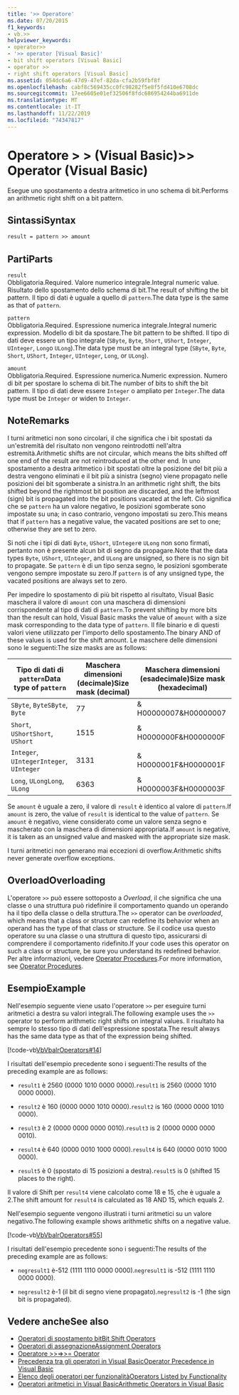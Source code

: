 ```yaml
---
title: '>> Operatore'
ms.date: 07/20/2015
f1_keywords:
- vb.>>
helpviewer_keywords:
- operator>>
- '>> operator [Visual Basic]'
- bit shift operators [Visual Basic]
- operator >>
- right shift operators [Visual Basic]
ms.assetid: 054dc6a6-47d9-47ef-82da-cfa2b59fbf8f
ms.openlocfilehash: cabf8c569435cc0fc98282f5e8f5fd410e6708dc
ms.sourcegitcommit: 17ee6605e01ef32506f8fdc686954244ba6911de
ms.translationtype: MT
ms.contentlocale: it-IT
ms.lasthandoff: 11/22/2019
ms.locfileid: "74347817"
---
```

# <a name="-operator-visual-basic"></a><span data-ttu-id="e9f06-102">Operatore > > (Visual Basic)</span><span class="sxs-lookup"><span data-stu-id="e9f06-102">>> Operator (Visual Basic)</span></span>
<span data-ttu-id="e9f06-103">Esegue uno spostamento a destra aritmetico in uno schema di bit.</span><span class="sxs-lookup"><span data-stu-id="e9f06-103">Performs an arithmetic right shift on a bit pattern.</span></span>  
  
## <a name="syntax"></a><span data-ttu-id="e9f06-104">Sintassi</span><span class="sxs-lookup"><span data-stu-id="e9f06-104">Syntax</span></span>  
  
```vb  
result = pattern >> amount  
```  
  
## <a name="parts"></a><span data-ttu-id="e9f06-105">Parti</span><span class="sxs-lookup"><span data-stu-id="e9f06-105">Parts</span></span>  
 `result`  
 <span data-ttu-id="e9f06-106">Obbligatoria.</span><span class="sxs-lookup"><span data-stu-id="e9f06-106">Required.</span></span> <span data-ttu-id="e9f06-107">Valore numerico integrale.</span><span class="sxs-lookup"><span data-stu-id="e9f06-107">Integral numeric value.</span></span> <span data-ttu-id="e9f06-108">Risultato dello spostamento dello schema di bit.</span><span class="sxs-lookup"><span data-stu-id="e9f06-108">The result of shifting the bit pattern.</span></span> <span data-ttu-id="e9f06-109">Il tipo di dati è uguale a quello di `pattern`.</span><span class="sxs-lookup"><span data-stu-id="e9f06-109">The data type is the same as that of `pattern`.</span></span>  
  
 `pattern`  
 <span data-ttu-id="e9f06-110">Obbligatoria.</span><span class="sxs-lookup"><span data-stu-id="e9f06-110">Required.</span></span> <span data-ttu-id="e9f06-111">Espressione numerica integrale.</span><span class="sxs-lookup"><span data-stu-id="e9f06-111">Integral numeric expression.</span></span> <span data-ttu-id="e9f06-112">Modello di bit da spostare.</span><span class="sxs-lookup"><span data-stu-id="e9f06-112">The bit pattern to be shifted.</span></span> <span data-ttu-id="e9f06-113">Il tipo di dati deve essere un tipo integrale (`SByte`, `Byte`, `Short`, `UShort`, `Integer`, `UInteger`, `Long`o `ULong`).</span><span class="sxs-lookup"><span data-stu-id="e9f06-113">The data type must be an integral type (`SByte`, `Byte`, `Short`, `UShort`, `Integer`, `UInteger`, `Long`, or `ULong`).</span></span>  
  
 `amount`  
 <span data-ttu-id="e9f06-114">Obbligatoria.</span><span class="sxs-lookup"><span data-stu-id="e9f06-114">Required.</span></span> <span data-ttu-id="e9f06-115">Espressione numerica.</span><span class="sxs-lookup"><span data-stu-id="e9f06-115">Numeric expression.</span></span> <span data-ttu-id="e9f06-116">Numero di bit per spostare lo schema di bit.</span><span class="sxs-lookup"><span data-stu-id="e9f06-116">The number of bits to shift the bit pattern.</span></span> <span data-ttu-id="e9f06-117">Il tipo di dati deve essere `Integer` o ampliato per `Integer`.</span><span class="sxs-lookup"><span data-stu-id="e9f06-117">The data type must be `Integer` or widen to `Integer`.</span></span>  
  
## <a name="remarks"></a><span data-ttu-id="e9f06-118">Note</span><span class="sxs-lookup"><span data-stu-id="e9f06-118">Remarks</span></span>  
 <span data-ttu-id="e9f06-119">I turni aritmetici non sono circolari, il che significa che i bit spostati da un'estremità del risultato non vengono reintrodotti nell'altra estremità.</span><span class="sxs-lookup"><span data-stu-id="e9f06-119">Arithmetic shifts are not circular, which means the bits shifted off one end of the result are not reintroduced at the other end.</span></span> <span data-ttu-id="e9f06-120">In uno spostamento a destra aritmetico i bit spostati oltre la posizione del bit più a destra vengono eliminati e il bit più a sinistra (segno) viene propagato nelle posizioni dei bit sgomberate a sinistra.</span><span class="sxs-lookup"><span data-stu-id="e9f06-120">In an arithmetic right shift, the bits shifted beyond the rightmost bit position are discarded, and the leftmost (sign) bit is propagated into the bit positions vacated at the left.</span></span> <span data-ttu-id="e9f06-121">Ciò significa che se `pattern` ha un valore negativo, le posizioni sgomberate sono impostate su una; in caso contrario, vengono impostati su zero.</span><span class="sxs-lookup"><span data-stu-id="e9f06-121">This means that if `pattern` has a negative value, the vacated positions are set to one; otherwise they are set to zero.</span></span>  
  
 <span data-ttu-id="e9f06-122">Si noti che i tipi di dati `Byte`, `UShort`, `UInteger`e `ULong` non sono firmati, pertanto non è presente alcun bit di segno da propagare.</span><span class="sxs-lookup"><span data-stu-id="e9f06-122">Note that the data types `Byte`, `UShort`, `UInteger`, and `ULong` are unsigned, so there is no sign bit to propagate.</span></span> <span data-ttu-id="e9f06-123">Se `pattern` è di un tipo senza segno, le posizioni sgomberate vengono sempre impostate su zero.</span><span class="sxs-lookup"><span data-stu-id="e9f06-123">If `pattern` is of any unsigned type, the vacated positions are always set to zero.</span></span>  
  
 <span data-ttu-id="e9f06-124">Per impedire lo spostamento di più bit rispetto al risultato, Visual Basic maschera il valore di `amount` con una maschera di dimensioni corrispondente al tipo di dati di `pattern`.</span><span class="sxs-lookup"><span data-stu-id="e9f06-124">To prevent shifting by more bits than the result can hold, Visual Basic masks the value of `amount` with a size mask corresponding to the data type of `pattern`.</span></span> <span data-ttu-id="e9f06-125">Il file binario e di questi valori viene utilizzato per l'importo dello spostamento.</span><span class="sxs-lookup"><span data-stu-id="e9f06-125">The binary AND of these values is used for the shift amount.</span></span> <span data-ttu-id="e9f06-126">Le maschere delle dimensioni sono le seguenti:</span><span class="sxs-lookup"><span data-stu-id="e9f06-126">The size masks are as follows:</span></span>  
  
|<span data-ttu-id="e9f06-127">Tipo di dati di `pattern`</span><span class="sxs-lookup"><span data-stu-id="e9f06-127">Data type of `pattern`</span></span>|<span data-ttu-id="e9f06-128">Maschera dimensioni (decimale)</span><span class="sxs-lookup"><span data-stu-id="e9f06-128">Size mask (decimal)</span></span>|<span data-ttu-id="e9f06-129">Maschera dimensioni (esadecimale)</span><span class="sxs-lookup"><span data-stu-id="e9f06-129">Size mask (hexadecimal)</span></span>|  
|----------------------------|---------------------------|-------------------------------|  
|<span data-ttu-id="e9f06-130">`SByte`, `Byte`</span><span class="sxs-lookup"><span data-stu-id="e9f06-130">`SByte`, `Byte`</span></span>|<span data-ttu-id="e9f06-131">7</span><span class="sxs-lookup"><span data-stu-id="e9f06-131">7</span></span>|<span data-ttu-id="e9f06-132">& H00000007</span><span class="sxs-lookup"><span data-stu-id="e9f06-132">&H00000007</span></span>|  
|<span data-ttu-id="e9f06-133">`Short`, `UShort`</span><span class="sxs-lookup"><span data-stu-id="e9f06-133">`Short`, `UShort`</span></span>|<span data-ttu-id="e9f06-134">15</span><span class="sxs-lookup"><span data-stu-id="e9f06-134">15</span></span>|<span data-ttu-id="e9f06-135">& H0000000F</span><span class="sxs-lookup"><span data-stu-id="e9f06-135">&H0000000F</span></span>|  
|<span data-ttu-id="e9f06-136">`Integer`, `UInteger`</span><span class="sxs-lookup"><span data-stu-id="e9f06-136">`Integer`, `UInteger`</span></span>|<span data-ttu-id="e9f06-137">31</span><span class="sxs-lookup"><span data-stu-id="e9f06-137">31</span></span>|<span data-ttu-id="e9f06-138">& H0000001F</span><span class="sxs-lookup"><span data-stu-id="e9f06-138">&H0000001F</span></span>|  
|<span data-ttu-id="e9f06-139">`Long`, `ULong`</span><span class="sxs-lookup"><span data-stu-id="e9f06-139">`Long`, `ULong`</span></span>|<span data-ttu-id="e9f06-140">63</span><span class="sxs-lookup"><span data-stu-id="e9f06-140">63</span></span>|<span data-ttu-id="e9f06-141">& H0000003F</span><span class="sxs-lookup"><span data-stu-id="e9f06-141">&H0000003F</span></span>|  
  
 <span data-ttu-id="e9f06-142">Se `amount` è uguale a zero, il valore di `result` è identico al valore di `pattern`.</span><span class="sxs-lookup"><span data-stu-id="e9f06-142">If `amount` is zero, the value of `result` is identical to the value of `pattern`.</span></span> <span data-ttu-id="e9f06-143">Se `amount` è negativo, viene considerato come un valore senza segno e mascherato con la maschera di dimensioni appropriata.</span><span class="sxs-lookup"><span data-stu-id="e9f06-143">If `amount` is negative, it is taken as an unsigned value and masked with the appropriate size mask.</span></span>  
  
 <span data-ttu-id="e9f06-144">I turni aritmetici non generano mai eccezioni di overflow.</span><span class="sxs-lookup"><span data-stu-id="e9f06-144">Arithmetic shifts never generate overflow exceptions.</span></span>  
  
## <a name="overloading"></a><span data-ttu-id="e9f06-145">Overload</span><span class="sxs-lookup"><span data-stu-id="e9f06-145">Overloading</span></span>  
 <span data-ttu-id="e9f06-146">L'operatore `>>` può essere sottoposto a *Overload*, il che significa che una classe o una struttura può ridefinire il comportamento quando un operando ha il tipo della classe o della struttura.</span><span class="sxs-lookup"><span data-stu-id="e9f06-146">The `>>` operator can be *overloaded*, which means that a class or structure can redefine its behavior when an operand has the type of that class or structure.</span></span> <span data-ttu-id="e9f06-147">Se il codice usa questo operatore su una classe o una struttura di questo tipo, assicurarsi di comprendere il comportamento ridefinito.</span><span class="sxs-lookup"><span data-stu-id="e9f06-147">If your code uses this operator on such a class or structure, be sure you understand its redefined behavior.</span></span> <span data-ttu-id="e9f06-148">Per altre informazioni, vedere [Operator Procedures](../../../visual-basic/programming-guide/language-features/procedures/operator-procedures.md).</span><span class="sxs-lookup"><span data-stu-id="e9f06-148">For more information, see [Operator Procedures](../../../visual-basic/programming-guide/language-features/procedures/operator-procedures.md).</span></span>  
  
## <a name="example"></a><span data-ttu-id="e9f06-149">Esempio</span><span class="sxs-lookup"><span data-stu-id="e9f06-149">Example</span></span>  
 <span data-ttu-id="e9f06-150">Nell'esempio seguente viene usato l'operatore `>>` per eseguire turni aritmetici a destra su valori integrali.</span><span class="sxs-lookup"><span data-stu-id="e9f06-150">The following example uses the `>>` operator to perform arithmetic right shifts on integral values.</span></span> <span data-ttu-id="e9f06-151">Il risultato ha sempre lo stesso tipo di dati dell'espressione spostata.</span><span class="sxs-lookup"><span data-stu-id="e9f06-151">The result always has the same data type as that of the expression being shifted.</span></span>  
  
 [!code-vb[VbVbalrOperators#14](~/samples/snippets/visualbasic/VS_Snippets_VBCSharp/VbVbalrOperators/VB/Class1.vb#14)]  
  
 <span data-ttu-id="e9f06-152">I risultati dell'esempio precedente sono i seguenti:</span><span class="sxs-lookup"><span data-stu-id="e9f06-152">The results of the preceding example are as follows:</span></span>  
  
- <span data-ttu-id="e9f06-153">`result1` è 2560 (0000 1010 0000 0000).</span><span class="sxs-lookup"><span data-stu-id="e9f06-153">`result1` is 2560 (0000 1010 0000 0000).</span></span>  
  
- <span data-ttu-id="e9f06-154">`result2` è 160 (0000 0000 1010 0000).</span><span class="sxs-lookup"><span data-stu-id="e9f06-154">`result2` is 160 (0000 0000 1010 0000).</span></span>  
  
- <span data-ttu-id="e9f06-155">`result3` è 2 (0000 0000 0000 0010).</span><span class="sxs-lookup"><span data-stu-id="e9f06-155">`result3` is 2 (0000 0000 0000 0010).</span></span>  
  
- <span data-ttu-id="e9f06-156">`result4` è 640 (0000 0010 1000 0000).</span><span class="sxs-lookup"><span data-stu-id="e9f06-156">`result4` is 640 (0000 0010 1000 0000).</span></span>  
  
- <span data-ttu-id="e9f06-157">`result5` è 0 (spostato di 15 posizioni a destra).</span><span class="sxs-lookup"><span data-stu-id="e9f06-157">`result5` is 0 (shifted 15 places to the right).</span></span>  
  
 <span data-ttu-id="e9f06-158">Il valore di Shift per `result4` viene calcolato come 18 e 15, che è uguale a 2.</span><span class="sxs-lookup"><span data-stu-id="e9f06-158">The shift amount for `result4` is calculated as 18 AND 15, which equals 2.</span></span>  
  
 <span data-ttu-id="e9f06-159">Nell'esempio seguente vengono illustrati i turni aritmetici su un valore negativo.</span><span class="sxs-lookup"><span data-stu-id="e9f06-159">The following example shows arithmetic shifts on a negative value.</span></span>  
  
 [!code-vb[VbVbalrOperators#55](~/samples/snippets/visualbasic/VS_Snippets_VBCSharp/VbVbalrOperators/VB/Class1.vb#55)]  
  
 <span data-ttu-id="e9f06-160">I risultati dell'esempio precedente sono i seguenti:</span><span class="sxs-lookup"><span data-stu-id="e9f06-160">The results of the preceding example are as follows:</span></span>  
  
- <span data-ttu-id="e9f06-161">`negresult1` è-512 (1111 1110 0000 0000).</span><span class="sxs-lookup"><span data-stu-id="e9f06-161">`negresult1` is -512 (1111 1110 0000 0000).</span></span>  
  
- <span data-ttu-id="e9f06-162">`negresult2` è-1 (il bit di segno viene propagato).</span><span class="sxs-lookup"><span data-stu-id="e9f06-162">`negresult2` is -1 (the sign bit is propagated).</span></span>  
  
## <a name="see-also"></a><span data-ttu-id="e9f06-163">Vedere anche</span><span class="sxs-lookup"><span data-stu-id="e9f06-163">See also</span></span>

- [<span data-ttu-id="e9f06-164">Operatori di spostamento bit</span><span class="sxs-lookup"><span data-stu-id="e9f06-164">Bit Shift Operators</span></span>](../../../visual-basic/language-reference/operators/bit-shift-operators.md)
- [<span data-ttu-id="e9f06-165">Operatori di assegnazione</span><span class="sxs-lookup"><span data-stu-id="e9f06-165">Assignment Operators</span></span>](../../../visual-basic/language-reference/operators/assignment-operators.md)
- [<span data-ttu-id="e9f06-166">Operatore >>=</span><span class="sxs-lookup"><span data-stu-id="e9f06-166">>>= Operator</span></span>](../../../visual-basic/language-reference/operators/right-shift-assignment-operator.md)
- [<span data-ttu-id="e9f06-167">Precedenza tra gli operatori in Visual Basic</span><span class="sxs-lookup"><span data-stu-id="e9f06-167">Operator Precedence in Visual Basic</span></span>](../../../visual-basic/language-reference/operators/operator-precedence.md)
- [<span data-ttu-id="e9f06-168">Elenco degli operatori per funzionalità</span><span class="sxs-lookup"><span data-stu-id="e9f06-168">Operators Listed by Functionality</span></span>](../../../visual-basic/language-reference/operators/operators-listed-by-functionality.md)
- [<span data-ttu-id="e9f06-169">Operatori aritmetici in Visual Basic</span><span class="sxs-lookup"><span data-stu-id="e9f06-169">Arithmetic Operators in Visual Basic</span></span>](../../../visual-basic/programming-guide/language-features/operators-and-expressions/arithmetic-operators.md)
